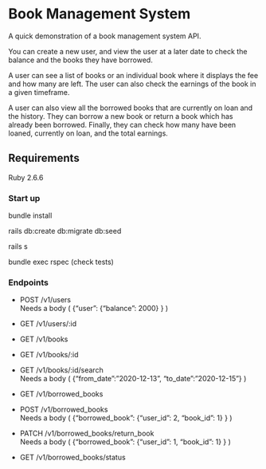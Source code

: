 # Book Management System

A quick demonstration of a book management system API.

You can create a new user, and view the user at a later date to check the balance
and the books they have borrowed.

A user can see a list of books or an individual book where it displays the fee and how
many are left. The user can also check the earnings of the book in a given timeframe.

A user can also view all the borrowed books that are currently on loan and the history.
They can borrow a new book or return a book which has already been borrowed. Finally,
they can check how many have been loaned, currently on loan, and the total earnings.

## Requirements

Ruby 2.6.6

### Start up

bundle install

rails db:create db:migrate db:seed

rails s

bundle exec rspec (check tests)

### Endpoints

- POST  /v1/users\
        Needs a body ( {“user”: {“balance”: 2000} } )
- GET   /v1/users/:id

- GET   /v1/books
- GET   /v1/books/:id
- GET   /v1/books/:id/search\
        Needs a body ( {“from_date”:”2020-12-13”, “to_date”:”2020-12-15”} )

- GET   /v1/borrowed_books
- POST  /v1/borrowed_books\
        Needs a body ( {“borrowed_book”: {“user_id”: 2, “book_id”: 1} } )
- PATCH /v1/borrowed_books/return_book\
        Needs a body ( {“borrowed_book”: {“user_id”: 1, “book_id”: 1} } )
- GET   /v1/borrowed_books/status

